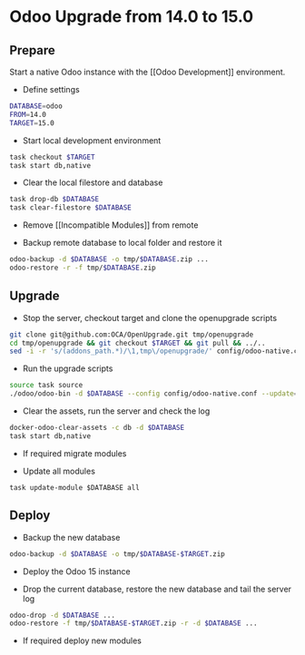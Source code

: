 # Odoo Upgrade from 14.0 to 15.0

## Prepare

Start a native Odoo instance with the [[Odoo Development]] environment.

* Define settings

```bash
DATABASE=odoo
FROM=14.0
TARGET=15.0
```

* Start local development environment

```bash
task checkout $TARGET
task start db,native
```

* Clear the local filestore and database

```bash
task drop-db $DATABASE
task clear-filestore $DATABASE
```

* Remove [[Incompatible Modules]] from remote

* Backup remote database to local folder and restore it

```bash
odoo-backup -d $DATABASE -o tmp/$DATABASE.zip ...
odoo-restore -r -f tmp/$DATABASE.zip
```

## Upgrade

* Stop the server, checkout target and clone the openupgrade scripts

```bash
git clone git@github.com:OCA/OpenUpgrade.git tmp/openupgrade
cd tmp/openupgrade && git checkout $TARGET && git pull && ../..
sed -i -r 's/(addons_path.*)/\1,tmp\/openupgrade/' config/odoo-native.conf
```

* Run the upgrade scripts

```bash
source task source
./odoo/odoo-bin -d $DATABASE --config config/odoo-native.conf --update=all --stop-after-init --load=base,web,openupgrade_framework
```

* Clear the assets, run the server and check the log

```bash
docker-odoo-clear-assets -c db -d $DATABASE
task start db,native
```

* If required migrate modules

* Update all modules

```
task update-module $DATABASE all
```

## Deploy

* Backup the new database

```bash
odoo-backup -d $DATABASE -o tmp/$DATABASE-$TARGET.zip
```

* Deploy the Odoo 15 instance

* Drop the current database, restore the new database and tail the server log

```bash
odoo-drop -d $DATABASE ...
odoo-restore -f tmp/$DATABASE-$TARGET.zip -r -d $DATABASE ...
```

* If required deploy new modules